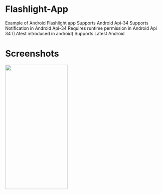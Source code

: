 # Flashlight-App
Example of Android Flashlight app 
Supports Android Api-34
Supports Notification in Android Api-34
Requires runtime permission in Android Api 34 (LAtest introduced in android)
Supports Latest Android
# Screenshots
<img src="https://github.com/Dev-NeeluSingh/Flashlight-App/assets/134203237/73997f4f-0397-47be-86e8-1de18c43e00f" width="200" height="400" />

